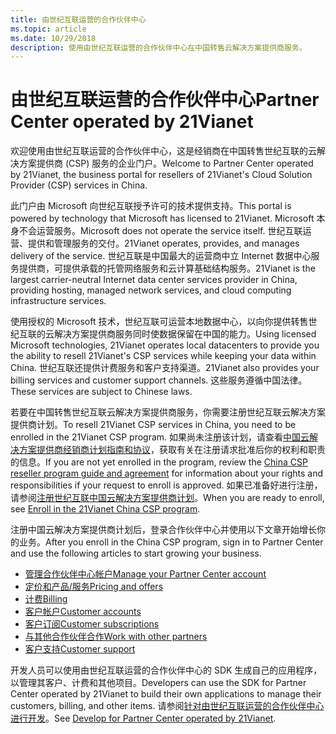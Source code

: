 ```yaml
---
title: 由世纪互联运营的合作伙伴中心
ms.topic: article
ms.date: 10/29/2018
description: 使用由世纪互联运营的合作伙伴中心在中国转售云解决方案提供商服务。
---
```

   
# <a name="partner-center-operated-by-21vianet"></a><span data-ttu-id="a1336-103">由世纪互联运营的合作伙伴中心</span><span class="sxs-lookup"><span data-stu-id="a1336-103">Partner Center operated by 21Vianet</span></span>

<span data-ttu-id="a1336-104">欢迎使用由世纪互联运营的合作伙伴中心，这是经销商在中国转售世纪互联的云解决方案提供商 (CSP) 服务的企业门户。</span><span class="sxs-lookup"><span data-stu-id="a1336-104">Welcome to Partner Center operated by 21Vianet, the business portal for resellers of 21Vianet's Cloud Solution Provider (CSP) services in China.</span></span> 

<span data-ttu-id="a1336-105">此门户由 Microsoft 向世纪互联授予许可的技术提供支持。</span><span class="sxs-lookup"><span data-stu-id="a1336-105">This portal is powered by technology that Microsoft has licensed to 21Vianet.</span></span> <span data-ttu-id="a1336-106">Microsoft 本身不会运营服务。</span><span class="sxs-lookup"><span data-stu-id="a1336-106">Microsoft does not operate the service itself.</span></span> <span data-ttu-id="a1336-107">世纪互联运营、提供和管理服务的交付。</span><span class="sxs-lookup"><span data-stu-id="a1336-107">21Vianet operates, provides, and manages delivery of the service.</span></span> <span data-ttu-id="a1336-108">世纪互联是中国最大的运营商中立 Internet 数据中心服务提供商，可提供承载的托管网络服务和云计算基础结构服务。</span><span class="sxs-lookup"><span data-stu-id="a1336-108">21Vianet is the largest carrier-neutral Internet data center services provider in China, providing hosting, managed network services, and cloud computing infrastructure services.</span></span> 

<span data-ttu-id="a1336-109">使用授权的 Microsoft 技术，世纪互联可运营本地数据中心，以向你提供转售世纪互联的云解决方案提供商服务同时使数据保留在中国的能力。</span><span class="sxs-lookup"><span data-stu-id="a1336-109">Using licensed Microsoft technologies, 21Vianet operates local datacenters to provide you the ability to resell 21Vianet's CSP services while keeping your data within China.</span></span> <span data-ttu-id="a1336-110">世纪互联还提供计费服务和客户支持渠道。</span><span class="sxs-lookup"><span data-stu-id="a1336-110">21Vianet also provides your billing services and customer support channels.</span></span> <span data-ttu-id="a1336-111">这些服务遵循中国法律。</span><span class="sxs-lookup"><span data-stu-id="a1336-111">These services are subject to Chinese laws.</span></span>

<span data-ttu-id="a1336-112">若要在中国转售世纪互联云解决方案提供商服务，你需要注册世纪互联云解决方案提供商计划。</span><span class="sxs-lookup"><span data-stu-id="a1336-112">To resell 21Vianet CSP services in China, you need to be enrolled in the 21Vianet CSP program.</span></span> <span data-ttu-id="a1336-113">如果尚未注册该计划，请查看[中国云解决方案提供商经销商计划指南和协议](csp-program-guide-and-agreements.md)，获取有关在注册请求批准后你的权利和职责的信息。</span><span class="sxs-lookup"><span data-stu-id="a1336-113">If you are not yet enrolled in the program, review the [China CSP reseller program guide and agreement](csp-program-guide-and-agreements.md) for information about your rights and responsibilities if your request to enroll is approved.</span></span> <span data-ttu-id="a1336-114">如果已准备好进行注册，请参阅[注册世纪互联中国云解决方案提供商计划](enrolling-in-the-csp-program.md)。</span><span class="sxs-lookup"><span data-stu-id="a1336-114">When you are ready to enroll, see [Enroll in the 21Vianet China CSP program](enrolling-in-the-csp-program.md).</span></span>

<span data-ttu-id="a1336-115">注册中国云解决方案提供商计划后，登录合作伙伴中心并使用以下文章开始增长你的业务。</span><span class="sxs-lookup"><span data-stu-id="a1336-115">After you enroll in the China CSP program, sign in to Partner Center and use the following articles to start growing your business.</span></span>  
   
-   [<span data-ttu-id="a1336-116">管理合作伙伴中心帐户</span><span class="sxs-lookup"><span data-stu-id="a1336-116">Manage your Partner Center account</span></span>](partner-center-account-setup.md)
-   [<span data-ttu-id="a1336-117">定价和产品/服务</span><span class="sxs-lookup"><span data-stu-id="a1336-117">Pricing and offers</span></span>](see-offers-and-pricing.md)
-   [<span data-ttu-id="a1336-118">计费</span><span class="sxs-lookup"><span data-stu-id="a1336-118">Billing</span></span>](billing.md)
-   [<span data-ttu-id="a1336-119">客户帐户</span><span class="sxs-lookup"><span data-stu-id="a1336-119">Customer accounts</span></span>](customer-accounts.md)
-   [<span data-ttu-id="a1336-120">客户订阅</span><span class="sxs-lookup"><span data-stu-id="a1336-120">Customer subscriptions</span></span>](customer-subscriptions.md)
-   [<span data-ttu-id="a1336-121">与其他合作伙伴合作</span><span class="sxs-lookup"><span data-stu-id="a1336-121">Work with other partners</span></span>](work-with-other-partners.md)
-   [<span data-ttu-id="a1336-122">客户支持</span><span class="sxs-lookup"><span data-stu-id="a1336-122">Customer support</span></span>](customer-support.md)

<span data-ttu-id="a1336-123">开发人员可以使用由世纪互联运营的合作伙伴中心的 SDK 生成自己的应用程序，以管理其客户、计费和其他项目。</span><span class="sxs-lookup"><span data-stu-id="a1336-123">Developers can use the SDK for Partner Center operated by 21Vianet to build their own applications to manage their customers, billing, and other items.</span></span> <span data-ttu-id="a1336-124">请参阅[针对由世纪互联运营的合作伙伴中心进行开发](develop-for-partner-center.md)。</span><span class="sxs-lookup"><span data-stu-id="a1336-124">See [Develop for Partner Center operated by 21Vianet](develop-for-partner-center.md).</span></span>